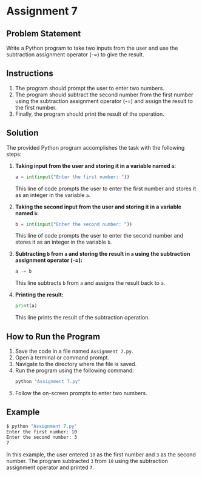 # Assignment 7

## Problem Statement

Write a Python program to take two inputs from the user and use the subtraction assignment operator (-=) to give the result.

## Instructions

1. The program should prompt the user to enter two numbers.
2. The program should subtract the second number from the first number using the subtraction assignment operator (-=) and assign the result to the first number.
3. Finally, the program should print the result of the operation.

## Solution

The provided Python program accomplishes the task with the following steps:

1. **Taking input from the user and storing it in a variable named `a`:**
   ```python
   a = int(input("Enter the first number: "))
   ```
   This line of code prompts the user to enter the first number and stores it as an integer in the variable `a`.

2. **Taking the second input from the user and storing it in a variable named `b`:**
   ```python
   b = int(input("Enter the second number: "))
   ```
   This line of code prompts the user to enter the second number and stores it as an integer in the variable `b`.

3. **Subtracting `b` from `a` and storing the result in `a` using the subtraction assignment operator (-=):**
   ```python
   a -= b
   ```
   This line subtracts `b` from `a` and assigns the result back to `a`.

4. **Printing the result:**
   ```python
   print(a)
   ```
   This line prints the result of the subtraction operation.

## How to Run the Program

1. Save the code in a file named `Assignment 7.py`.
2. Open a terminal or command prompt.
3. Navigate to the directory where the file is saved.
4. Run the program using the following command:
   ```sh
   python "Assignment 7.py"
   ```
5. Follow the on-screen prompts to enter two numbers.

## Example

```sh
$ python "Assignment 7.py"
Enter the first number: 10
Enter the second number: 3
7
```

In this example, the user entered `10` as the first number and `3` as the second number. The program subtracted `3` from `10` using the subtraction assignment operator and printed `7`.
